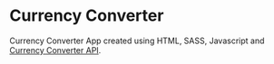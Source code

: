 # Currency Converter
Currency Converter App created using HTML, SASS, Javascript and [Currency Converter API](https://free.currencyconverterapi.com/). 
